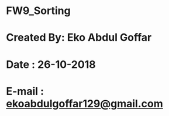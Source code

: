 # FW9_Sorting
# Created By: Eko Abdul Goffar
# Date      : 26-10-2018
# E-mail    : ekoabdulgoffar129@gmail.com
